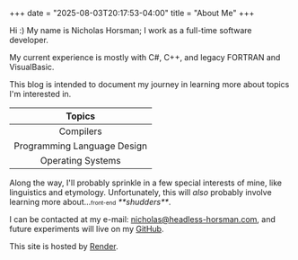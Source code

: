 +++
date = "2025-08-03T20:17:53-04:00"
title = "About Me"
+++

Hi :) My name is Nicholas Horsman; I work as a full-time software developer.

My current experience is mostly with C#, C++, and legacy FORTRAN and VisualBasic.

This blog is intended to document my journey in learning more about topics I'm interested in.

| Topics |
|:-------:|
| Compilers |
| Programming Language Design |
| Operating Systems |

Along the way, I'll probably sprinkle in a few special interests of mine, like linguistics and etymology.
Unfortunately, this will *also* probably involve learning more about…<font size=1>front-end</font> _\*\*shudders\*\*_.

I can be contacted at my e-mail: [nicholas@headless-horsman.com](mailto:nicholas@headless-horsman.com),
and future experiments will live on my [GitHub](https://github.com/headless-horsman).

This site is hosted by [Render](https://render.com/).
